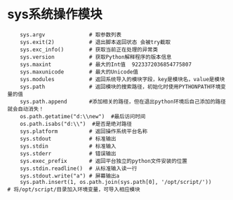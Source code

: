 # sys系统操作模块
        sys.argv              # 取参数列表
        sys.exit(2)           # 退出脚本返回状态 会被try截取
        sys.exc_info()        # 获取当前正在处理的异常类
        sys.version           # 获取Python解释程序的版本信息
        sys.maxint            # 最大的Int值  9223372036854775807
        sys.maxunicode        # 最大的Unicode值
        sys.modules           # 返回系统导入的模块字段，key是模块名，value是模块
        sys.path              # 返回模块的搜索路径，初始化时使用PYTHONPATH环境变量的值
		sys.path.append       #添加相关的路径，但在退出python环境后自己添加的路径就会自动消失！
		os.path.getatime("d:\\new")  #最后访问时间
		os.path.isabs("d:\\")  #是否是绝对路径
        sys.platform          # 返回操作系统平台名称
        sys.stdout            # 标准输出
        sys.stdin             # 标准输入
        sys.stderr            # 错误输出
        sys.exec_prefix       # 返回平台独立的python文件安装的位置
        sys.stdin.readline()  # 从标准输入读一行
        sys.stdout.write("a") # 屏幕输出a
        sys.path.insert(1, os.path.join(sys.path[0], '/opt/script/'))     # 将/opt/script/目录加入环境变量，可导入相应模块